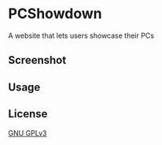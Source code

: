 # PCShowdown
A website that lets users showcase their PCs

## Screenshot

## Usage

## License
[GNU GPLv3](https://choosealicense.com/licenses/gpl-3.0/)
